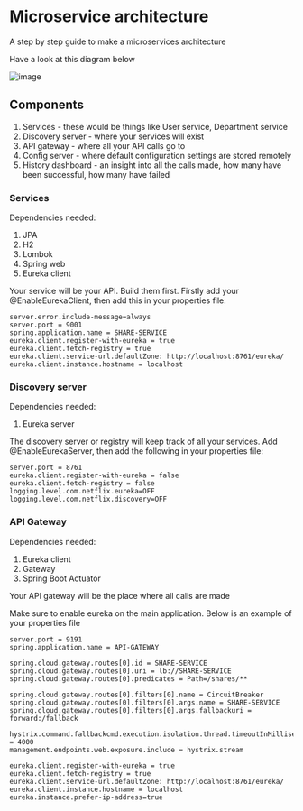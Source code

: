 # Microservice architecture
A step by step guide to make a microservices architecture

Have a look at this diagram below

![image](https://user-images.githubusercontent.com/33395236/187933464-9cf7f0eb-630b-4b1c-b7bf-d0662d90b515.png)

## Components
1. Services - these would be things like User service, Department service
2. Discovery server - where your services will exist
3. API gateway - where all your API calls go to
4. Config server - where default configuration settings are stored remotely
5. History dashboard - an insight into all the calls made, how many have been successful, how many have failed

### Services
Dependencies needed:
1. JPA
2. H2
3. Lombok
4. Spring web
5. Eureka client

Your service will be your API. Build them first. Firstly add your @EnableEurekaClient, then add this in your properties file:

```
server.error.include-message=always
server.port = 9001
spring.application.name = SHARE-SERVICE
eureka.client.register-with-eureka = true
eureka.client.fetch-registry = true
eureka.client.service-url.defaultZone: http://localhost:8761/eureka/
eureka.client.instance.hostname = localhost
```

### Discovery server
Dependencies needed:
1. Eureka server

The discovery server or registry will keep track of all your services. Add @EnableEurekaServer, then add the following in your properties file:

```
server.port = 8761
eureka.client.register-with-eureka = false
eureka.client.fetch-registry = false
logging.level.com.netflix.eureka=OFF
logging.level.com.netflix.discovery=OFF
```

### API Gateway

Dependencies needed:
1. Eureka client
2. Gateway
3. Spring Boot Actuator

Your API gateway will be the place where all calls are made

Make sure to enable eureka on the main application. Below is an example of your properties file

```
server.port = 9191
spring.application.name = API-GATEWAY

spring.cloud.gateway.routes[0].id = SHARE-SERVICE
spring.cloud.gateway.routes[0].uri = lb://SHARE-SERVICE
spring.cloud.gateway.routes[0].predicates = Path=/shares/**

spring.cloud.gateway.routes[0].filters[0].name = CircuitBreaker
spring.cloud.gateway.routes[0].filters[0].args.name = SHARE-SERVICE
spring.cloud.gateway.routes[0].filters[0].args.fallbackuri = forward:/fallback

hystrix.command.fallbackcmd.execution.isolation.thread.timeoutInMilliseconds = 4000
management.endpoints.web.exposure.include = hystrix.stream

eureka.client.register-with-eureka = true
eureka.client.fetch-registry = true
eureka.client.service-url.defaultZone: http://localhost:8761/eureka/
eureka.client.instance.hostname = localhost
eureka.instance.prefer-ip-address=true
```

####

